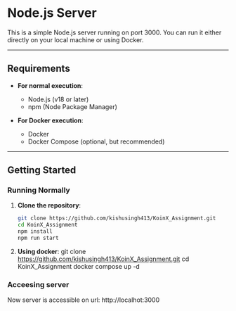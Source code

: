 # Node.js Server

This is a simple Node.js server running on port 3000. You can run it either directly on your local machine or using Docker.

---

## Requirements

- **For normal execution**:
  - Node.js (v18 or later)
  - npm (Node Package Manager)

- **For Docker execution**:
  - Docker
  - Docker Compose (optional, but recommended)

---

## Getting Started

### Running Normally

1. **Clone the repository**:
   ```bash
   git clone https://github.com/kishusingh413/KoinX_Assignment.git
   cd KoinX_Assignment
   npm install
   npm run start

2. **Using docker**:
    git clone https://github.com/kishusingh413/KoinX_Assignment.git
    cd KoinX_Assignment
    docker compose up -d

### Acceesing server
Now server is accessible on url: http://localhot:3000

